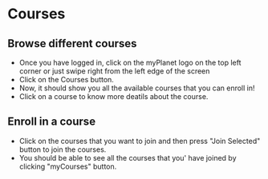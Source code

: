 # Courses

## Browse different courses

- Once you have logged in, click on the myPlanet logo on the top left corner or just swipe right from the left edge of the screen 
- Click on the Courses button.
- Now, it should show you all the available courses that you can enroll in!
- Click on a course to know more deatils about the course.

## Enroll in a course

- Click on the courses that you want to join and then press "Join Selected" button to join the courses.
- You should be able to see all the courses that you' have joined by clicking "myCourses" button.